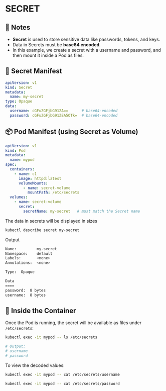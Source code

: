 # SECRET

## 📌 Notes
- **Secret** is used to store sensitive data like passwords, tokens, and keys.  
- Data in Secrets must be **base64 encoded**.  
- In this example, we create a secret with a username and password, and then mount it inside a Pod as files.  

## 🔑 Secret Manifest
```yaml
apiVersion: v1
kind: Secret
metadata:
  name: my-secret
type: Opaque
data:
  username: cGFuZGFjbG91ZA==      # base64-encoded 
  password: cGFuZGFjbG91ZEA5OTk=  # base64-encoded
````

## 📦 Pod Manifest (using Secret as Volume)
```yaml
apiVersion: v1
kind: Pod
metadata:
  name: mypod
spec:
  containers:
    - name: c1
      image: httpd:latest
      volumeMounts:
        - name: secret-volume
          mountPath: /etc/secrets
  volumes:
    - name: secret-volume
      secret:
        secretName: my-secret   # must match the Secret name
```

The data in secrets will be displayed in sizes
```bash
kubectl describe secret my-secret
```
Output
```bash
Name:         my-secret
Namespace:    default
Labels:       <none>
Annotations:  <none>

Type:  Opaque

Data
====
password:  8 bytes
username:  8 bytes
```

## 📂 Inside the Container
Once the Pod is running, the secret will be available as files under `/etc/secrets`:

```bash
kubectl exec -it mypod -- ls /etc/secrets
```
```bash
# Output:
# username
# password
```

To view the decoded values:
```bash
kubectl exec -it mypod -- cat /etc/secrets/username
```
```bash
kubectl exec -it mypod -- cat /etc/secrets/password
```
